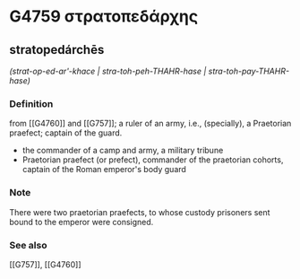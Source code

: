 # G4759 στρατοπεδάρχης

## stratopedárchēs

_(strat-op-ed-ar'-khace | stra-toh-peh-THAHR-hase | stra-toh-pay-THAHR-hase)_

### Definition

from [[G4760]] and [[G757]]; a ruler of an army, i.e., (specially), a Praetorian praefect; captain of the guard.

- the commander of a camp and army, a military tribune
- Praetorian praefect (or prefect), commander of the praetorian cohorts, captain of the Roman emperor's body guard

### Note

There were two praetorian praefects, to whose custody prisoners sent bound to the emperor were consigned.

### See also

[[G757]], [[G4760]]

